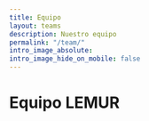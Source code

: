 ```yaml
---
title: Equipo
layout: teams
description: Nuestro equipo
permalink: "/team/"
intro_image_absolute: 
intro_image_hide_on_mobile: false
---
```

# Equipo LEMUR

